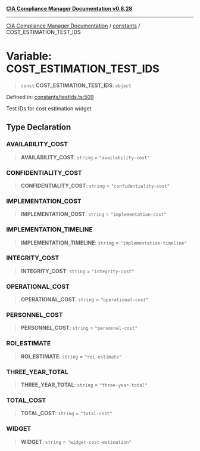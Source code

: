 [**CIA Compliance Manager Documentation v0.8.28**](../../README.md)

***

[CIA Compliance Manager Documentation](../../modules.md) / [constants](../README.md) / COST\_ESTIMATION\_TEST\_IDS

# Variable: COST\_ESTIMATION\_TEST\_IDS

> `const` **COST\_ESTIMATION\_TEST\_IDS**: `object`

Defined in: [constants/testIds.ts:509](https://github.com/Hack23/cia-compliance-manager/blob/7619f76b35999bc4eb3f6ff6c1e77c13be78f250/src/constants/testIds.ts#L509)

Test IDs for cost estimation widget

## Type Declaration

### AVAILABILITY\_COST

> **AVAILABILITY\_COST**: `string` = `"availability-cost"`

### CONFIDENTIALITY\_COST

> **CONFIDENTIALITY\_COST**: `string` = `"confidentiality-cost"`

### IMPLEMENTATION\_COST

> **IMPLEMENTATION\_COST**: `string` = `"implementation-cost"`

### IMPLEMENTATION\_TIMELINE

> **IMPLEMENTATION\_TIMELINE**: `string` = `"implementation-timeline"`

### INTEGRITY\_COST

> **INTEGRITY\_COST**: `string` = `"integrity-cost"`

### OPERATIONAL\_COST

> **OPERATIONAL\_COST**: `string` = `"operational-cost"`

### PERSONNEL\_COST

> **PERSONNEL\_COST**: `string` = `"personnel-cost"`

### ROI\_ESTIMATE

> **ROI\_ESTIMATE**: `string` = `"roi-estimate"`

### THREE\_YEAR\_TOTAL

> **THREE\_YEAR\_TOTAL**: `string` = `"three-year-total"`

### TOTAL\_COST

> **TOTAL\_COST**: `string` = `"total-cost"`

### WIDGET

> **WIDGET**: `string` = `"widget-cost-estimation"`
